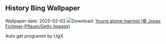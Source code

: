 ## History Bing Wallpaper
Wallpaper date: 2025-02-03
![](https://www.bing.com/th?id=OHR.AustriaMarmot_EN-CA2613536224_UHD.jpg&w=1000)Download: [Young alpine marmot (© Jonas Fichtner-Pflaum/Getty Images)](https://www.bing.com/th?id=OHR.AustriaMarmot_EN-CA2613536224_UHD.jpg)

Auto get programm by LtgX

